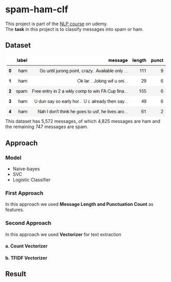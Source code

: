 # spam-ham-clf
This project is part of the [NLP course](https://www.udemy.com/course/nlp-natural-language-processing-with-python/) on udemy.\
The <b>task</b> in this project is to classify messages into spam or ham.

## Dataset
![Dataset Head](asset/dataset_head.png)\
This dataset has 5,572 messages, of which 4,825 messages are ham and the remaining 747 messages are spam.
## Approach
### Model
<ul>
  <li>Naive-bayes</li>
  <li>SVC</li>
  <li>Logistic Classifier</li>
</ul>

### First Approach 
In this approach we used <b>Message Length and Punctuation Count</b> as features.

### Second Approach
In this approach we used <b>Vectorizer</b> for text extraction 
#### a. Count Vectorizer
#### b. TFIDF Vectorizer

## Result
